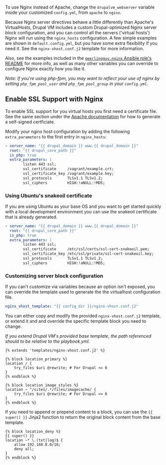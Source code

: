 To use Nginx instead of Apache, change the `drupalvm_webserver` variable inside your customized `config.yml`, from `apache` to `nginx`.

Because Nginx server directives behave a little differently than Apache's VirtualHosts, Drupal VM includes a custom Drupal-optimized Nginx server block configuration, and you can control all the servers ('virtual hosts') Nginx will run using the `nginx_hosts` configuration. A few simple examples are shown in `default.config.yml`, but you have some extra flexibility if you need it. See the `nginx-vhost.conf.j2` template for more information.

Also, see the examples included in the [`geerlingguy.nginx` Ansible role's README](https://github.com/geerlingguy/ansible-role-nginx#readme) for more info, as well as many other variables you can override to configure Nginx exactly how you like it.

_Note: if you're using php-fpm, you may want to reflect your use of nginx by setting `php_fpm_pool_user` and `php_fpm_pool_group` in your `config.yml`._

## Enable SSL Support with Nginx

To enable SSL support for you virtual hosts you first need a certificate file. See the same section under the [Apache documentation](webservers-apache.md#enable-ssl-support-with-apache) for how to generate a self-signed certficiate.

Modify your nginx host configuration by adding the following `extra_parameters` to the first entry in `nginx_hosts`:

```yaml
- server_name: "{{ drupal_domain }} www.{{ drupal_domain }}"
  root: "{{ drupal_core_path }}"
  is_php: true
  extra_parameters: |
        listen 443 ssl;
        ssl_certificate     /vagrant/example.crt;
        ssl_certificate_key /vagrant/example.key;
        ssl_protocols       TLSv1.1 TLSv1.2;
        ssl_ciphers         HIGH:!aNULL:!MD5;
```

### Using Ubuntu's snakeoil certificate

If you are using Ubuntu as your base OS and you want to get started quickly with a local development environment you can use the snakeoil certificate that is already generated.

```yaml
- server_name: "{{ drupal_domain }} www.{{ drupal_domain }}"
  root: "{{ drupal_core_path }}"
  is_php: true
  extra_parameters: |
        listen 443 ssl;
        ssl_certificate     /etc/ssl/certs/ssl-cert-snakeoil.pem;
        ssl_certificate_key /etc/ssl/private/ssl-cert-snakeoil.key;
        ssl_protocols       TLSv1.1 TLSv1.2;
        ssl_ciphers         HIGH:!aNULL:!MD5;
```

### Customizing server block configuration

If you can't customize via variables because an option isn't exposed, you can override the template used to generate the the virtualhost configuration file.

```yaml
nginx_vhost_template: "{{ config_dir }}/nginx-vhost.conf.j2"
```

You can either copy and modify the provided `nginx-vhost.conf.j2` template, or extend it and and override the specific template block you need to change.

_If you extend Drupal VM's provided base template, the path referenced should to be relative to the playbook.yml._

```
{% extends 'templates/nginx-vhost.conf.j2' %}

{% block location_primary %}
location / {
    try_files $uri @rewrite; # For Drupal <= 6
}
{% endblock %}

{% block location_image_styles %}
location ~ ^/sites/.*/files/imagecache/ {
    try_files $uri @rewrite; # For Drupal <= 6
}
{% endblock %}
```

If you need to append or prepend content to a block, you can use the `{{ super() }}` Jinja2 function to return the original block content from the base template.

```
{% block location_deny %}
{{ super() }}
location ~* \.(txt|log)$ {
    allow 192.168.0.0/16;
    deny all;
}
{% endblock %}
```
